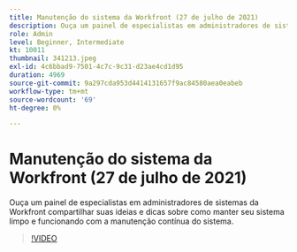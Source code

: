 ```yaml
---
title: Manutenção do sistema da Workfront (27 de julho de 2021)
description: Ouça um painel de especialistas em administradores de sistemas da Workfront compartilhar suas ideias e dicas sobre como manter seu sistema limpo e funcionando com o sistema contínuo... (as descrições devem ter entre 60 e 160 caracteres)
role: Admin
level: Beginner, Intermediate
kt: 10011
thumbnail: 341213.jpeg
exl-id: 4c6bbad9-7501-4c7c-9c31-d23ae4cd1d95
duration: 4969
source-git-commit: 9a297cda953d4414131657f9ac84580aea0eabeb
workflow-type: tm+mt
source-wordcount: '69'
ht-degree: 0%

---
```


# Manutenção do sistema da Workfront (27 de julho de 2021)

Ouça um painel de especialistas em administradores de sistemas da Workfront compartilhar suas ideias e dicas sobre como manter seu sistema limpo e funcionando com a manutenção contínua do sistema.

>[!VIDEO](https://video.tv.adobe.com/v/341213/?quality=12&learn=on)
